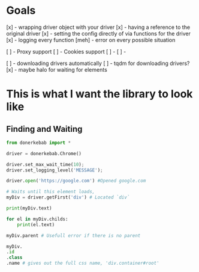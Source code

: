 # Goals

[x] - wrapping driver object with your driver
[x] - having a reference to the original driver
[x] - setting the config directly of via functions for the driver
[x] - logging every function
[meh] - error on every possible situation

[ ] - Proxy support
[ ] - Cookies support
[ ] - 
[ ] - 

[ ] - downloading drivers automatically
[ ] - tqdm for downloading drivers?
[x] - maybe halo for waiting for elements

# This is what I want the library to look like

## Finding and Waiting

```python
from donerkebab import *

driver = donerkebab.Chrome()

driver.set_max_wait_time(10);
driver.set_logging_level('MESSAGE');

driver.open('https://google.com') #Opened google.com

# Waits until this element loads, 
myDiv = driver.getFirst('div') # Located `div`

print(myDiv.text)

for el in myDiv.childs:
    print(el.text)

myDiv.parent # Usefull error if there is no parent

myDiv.
.id
.class
.name # gives out the full css name, 'div.container#root'



```